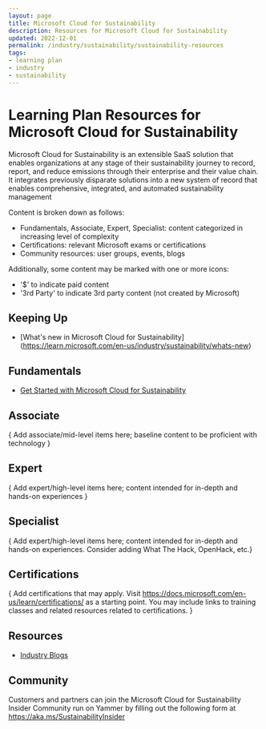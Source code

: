 ```yaml
---
layout: page
title: Microsoft Cloud for Sustainability
description: Resources for Microsoft Cloud for Sustainability
updated: 2022-12-01
permalink: /industry/sustainability/sustainability-resources
tags:
- learning plan
- industry
- sustainability
---
```


# Learning Plan Resources for Microsoft Cloud for Sustainability

Microsoft Cloud for Sustainability is an extensible SaaS solution that enables organizations at any stage of their sustainability journey to record, report, and reduce emissions through their enterprise and their value chain. It integrates previously disparate solutions into a new system of record that enables comprehensive, integrated, and automated sustainability management

Content is broken down as follows:
* Fundamentals, Associate, Expert, Specialist: content categorized in increasing level of complexity
* Certifications: relevant Microsoft exams or certifications
* Community resources: user groups, events, blogs

Additionally, some content may be marked with one or more icons:
* '$' to indicate paid content
* '3rd Party' to indicate 3rd party content (not created by Microsoft)

## Keeping Up

* [What's new in Microsoft Cloud for Sustainability] (https://learn.microsoft.com/en-us/industry/sustainability/whats-new)

## Fundamentals

* [Get Started with Microsoft Cloud for Sustainability](https://learn.microsoft.com/en-us/training/paths/get-started-sustainability/)

## Associate

{ Add associate/mid-level items here; baseline content to be proficient with technology }


## Expert

{ Add expert/high-level items here; content intended for in-depth and hands-on experiences }


## Specialist

{ Add expert/high-level items here; content intended for in-depth and hands-on experiences.  Consider adding What The Hack, OpenHack, etc.}


## Certifications

{ Add certifications that may apply. Visit https://docs.microsoft.com/en-us/learn/certifications/ as a starting point.  You may include links to training classes and related resources related to certifications.  }

## Resources

* [Industry Blogs](https://cloudblogs.microsoft.com/industry-blog/)

## Community

Customers and partners can join the Microsoft Cloud for Sustainability Insider Community run on Yammer by filling out the following form at https://aka.ms/SustainabilityInsider

